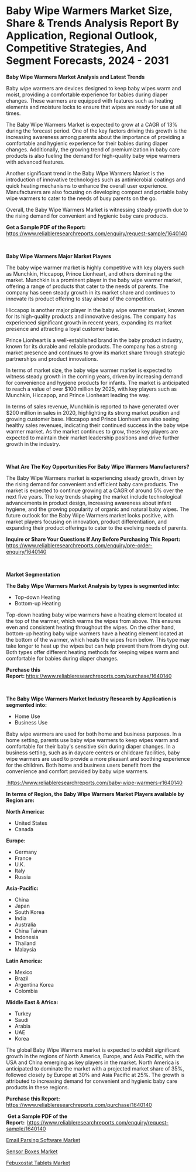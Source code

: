 <p><h1>Baby Wipe Warmers Market Size, Share & Trends Analysis Report By Application, Regional Outlook, Competitive Strategies, And Segment Forecasts, 2024 - 2031</h1></p><p><strong>Baby Wipe Warmers Market Analysis and Latest Trends</strong></p>
<p><p>Baby wipe warmers are devices designed to keep baby wipes warm and moist, providing a comfortable experience for babies during diaper changes. These warmers are equipped with features such as heating elements and moisture locks to ensure that wipes are ready for use at all times.</p><p>The Baby Wipe Warmers Market is expected to grow at a CAGR of 13% during the forecast period. One of the key factors driving this growth is the increasing awareness among parents about the importance of providing a comfortable and hygienic experience for their babies during diaper changes. Additionally, the growing trend of premiumization in baby care products is also fueling the demand for high-quality baby wipe warmers with advanced features.</p><p>Another significant trend in the Baby Wipe Warmers Market is the introduction of innovative technologies such as antimicrobial coatings and quick heating mechanisms to enhance the overall user experience. Manufacturers are also focusing on developing compact and portable baby wipe warmers to cater to the needs of busy parents on the go.</p><p>Overall, the Baby Wipe Warmers Market is witnessing steady growth due to the rising demand for convenient and hygienic baby care products.</p></p>
<p><strong>Get a Sample PDF of the Report:&nbsp;</strong> <a href="https://www.reliableresearchreports.com/enquiry/request-sample/1640140">https://www.reliableresearchreports.com/enquiry/request-sample/1640140</a></p>
<p>&nbsp;</p>
<p><strong>Baby Wipe Warmers Major Market Players</strong></p>
<p><p>The baby wipe warmer market is highly competitive with key players such as Munchkin, Hiccapop, Prince Lionheart, and others dominating the market. Munchkin is a prominent player in the baby wipe warmer market, offering a range of products that cater to the needs of parents. The company has seen steady growth in its market share and continues to innovate its product offering to stay ahead of the competition.</p><p>Hiccapop is another major player in the baby wipe warmer market, known for its high-quality products and innovative designs. The company has experienced significant growth in recent years, expanding its market presence and attracting a loyal customer base.</p><p>Prince Lionheart is a well-established brand in the baby product industry, known for its durable and reliable products. The company has a strong market presence and continues to grow its market share through strategic partnerships and product innovations.</p><p>In terms of market size, the baby wipe warmer market is expected to witness steady growth in the coming years, driven by increasing demand for convenience and hygiene products for infants. The market is anticipated to reach a value of over $100 million by 2025, with key players such as Munchkin, Hiccapop, and Prince Lionheart leading the way.</p><p>In terms of sales revenue, Munchkin is reported to have generated over $200 million in sales in 2020, highlighting its strong market position and growing customer base. Hiccapop and Prince Lionheart are also seeing healthy sales revenues, indicating their continued success in the baby wipe warmer market. As the market continues to grow, these key players are expected to maintain their market leadership positions and drive further growth in the industry.</p></p>
<p>&nbsp;</p>
<p><strong>What Are The Key Opportunities For Baby Wipe Warmers Manufacturers?</strong></p>
<p><p>The Baby Wipe Warmers market is experiencing steady growth, driven by the rising demand for convenient and efficient baby care products. The market is expected to continue growing at a CAGR of around 5% over the next five years. The key trends shaping the market include technological advancements in product design, increasing awareness about infant hygiene, and the growing popularity of organic and natural baby wipes. The future outlook for the Baby Wipe Warmers market looks positive, with market players focusing on innovation, product differentiation, and expanding their product offerings to cater to the evolving needs of parents.</p></p>
<p><strong>Inquire or Share Your Questions If Any Before Purchasing This Report:</strong> <a href="https://www.reliableresearchreports.com/enquiry/pre-order-enquiry/1640140">https://www.reliableresearchreports.com/enquiry/pre-order-enquiry/1640140</a></p>
<p>&nbsp;</p>
<p><strong>Market Segmentation</strong></p>
<p><strong>The Baby Wipe Warmers Market Analysis by types is segmented into:</strong></p>
<p><ul><li>Top-down Heating</li><li>Bottom-up Heating</li></ul></p>
<p><p>Top-down heating baby wipe warmers have a heating element located at the top of the warmer, which warms the wipes from above. This ensures even and consistent heating throughout the wipes. On the other hand, bottom-up heating baby wipe warmers have a heating element located at the bottom of the warmer, which heats the wipes from below. This type may take longer to heat up the wipes but can help prevent them from drying out. Both types offer different heating methods for keeping wipes warm and comfortable for babies during diaper changes.</p></p>
<p><strong>Purchase this Report:&nbsp;</strong><a href="https://www.reliableresearchreports.com/purchase/1640140">https://www.reliableresearchreports.com/purchase/1640140</a></p>
<p>&nbsp;</p>
<p><strong>The Baby Wipe Warmers Market Industry Research by Application is segmented into:</strong></p>
<p><ul><li>Home Use</li><li>Business Use</li></ul></p>
<p><p>Baby wipe warmers are used for both home and business purposes. In a home setting, parents use baby wipe warmers to keep wipes warm and comfortable for their baby's sensitive skin during diaper changes. In a business setting, such as in daycare centers or childcare facilities, baby wipe warmers are used to provide a more pleasant and soothing experience for the children. Both home and business users benefit from the convenience and comfort provided by baby wipe warmers.</p></p>
<p><a href="https://www.reliableresearchreports.com/baby-wipe-warmers-r1640140">&nbsp;https://www.reliableresearchreports.com/baby-wipe-warmers-r1640140</a></p>
<p><strong>In terms of Region, the Baby Wipe Warmers Market Players available by Region are:</strong></p>
<p>
    <p> <strong> North America: </strong>
        <ul>
            <li>United States</li>
            <li>Canada</li>
        </ul>
        </p> 
    <p> <strong> Europe: </strong>
        <ul>
            <li>Germany</li>
            <li>France</li>
            <li>U.K.</li>
            <li>Italy</li>
            <li>Russia</li>
        </ul>
        </p> 
    <p> <strong> Asia-Pacific: </strong>
        <ul>
            <li>China</li>
            <li>Japan</li>
            <li>South Korea</li>
            <li>India</li>
            <li>Australia</li>
            <li>China Taiwan</li>
            <li>Indonesia</li>
            <li>Thailand</li>
            <li>Malaysia</li>
        </ul>
        </p> 
    <p> <strong> Latin America: </strong>
        <ul>
            <li>Mexico</li>
            <li>Brazil</li>
            <li>Argentina Korea</li>
            <li>Colombia</li>
        </ul>
        </p> 
    <p> <strong> Middle East & Africa: </strong>
        <ul>
            <li>Turkey</li>
            <li>Saudi</li>
            <li>Arabia</li>
            <li>UAE</li>
            <li>Korea</li>
        </ul>
    </p>
    </p>
<p><p>The global Baby Wipe Warmers market is expected to exhibit significant growth in the regions of North America, Europe, and Asia Pacific, with the USA and China emerging as key players in the market. North America is anticipated to dominate the market with a projected market share of 35%, followed closely by Europe at 30% and Asia Pacific at 25%. The growth is attributed to increasing demand for convenient and hygienic baby care products in these regions.</p></p>
<p><strong>Purchase this Report: </strong><a href="https://www.reliableresearchreports.com/purchase/1640140">https://www.reliableresearchreports.com/purchase/1640140</a></p>
<p>&nbsp;<strong>Get a Sample PDF of the Report:&nbsp;&nbsp;</strong><a href="https://www.reliableresearchreports.com/enquiry/request-sample/1640140">https://www.reliableresearchreports.com/enquiry/request-sample/1640140</a></p>
<p><strong></strong></p>
<p><p><a href="https://medium.com/@abigailakonb35/email-parsing-software-market-analysis-its-cagr-market-segmentation-and-global-industry-overview-83e9730f26ce">Email Parsing Software Market</a></p><p><a href="https://www.linkedin.com/pulse/sensor-boxes-market-exploring-share-trends-future-growth-fzxge">Sensor Boxes Market</a></p><p><a href="https://www.linkedin.com/pulse/decoding-febuxostat-tablets-market-metrics-share-trends-ousge">Febuxostat Tablets Market</a></p></p>